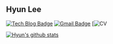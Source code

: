 ## Hyun Lee
[![Tech Blog Badge](http://img.shields.io/badge/-Tech%20blog-black?style=flat-square&logo=github&link=https://zzsza.github.io/)](https://hyunlee103.tistory.com/)
[![Gmail Badge](https://img.shields.io/badge/Gmail-d14836?style=flat-square&logo=Gmail&logoColor=white&link=mailto:shinmj.com)](mailto:chdnjf103@gmail.com) 
[![CV](https://hyunlee103.github.io/)
  
  
[![Hyun's github stats](https://github-readme-stats.vercel.app/api?username=HyunLee103)](https://github.com/HyunLee103/github-readme-stats)


  



<!--
**HyunLee103/HyunLee103** is a ✨ _special_ ✨ repository because its `README.md` (this file) appears on your GitHub profile.

Here are some ideas to get you started:

- 🔭 I’m currently working on ...
- 🌱 I’m currently learning ...
- 👯 I’m looking to collaborate on ...
- 🤔 I’m looking for help with ...
- 💬 Ask me about ...
- 📫 How to reach me: ...
- 😄 Pronouns: ...
- ⚡ Fun fact: ...
-->
